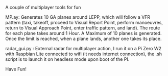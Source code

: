 A couple of multiplayer tools for fun


MP.ay: Generates 10 GA planes around LEPP, which will follow a VFR pattern (taxi, takeoff, proceed to Visual Report Point, perform manoeuvres, return to Visual Approach Point, enter traffic pattern, and land). The route for each plane takes around 1 Hour. A Maximum of 10 planes is generated. Once the limit is reached, when a plane lands, another one takes its place.

radar_gui.py : External radar for multiplayer action, I run it on a Pi Zero W2 with Raspbian Lite connected to wifi (it needs internet connection), the .sh script is to launch it on headless mode upon boot of the PI.

Have Fun!

